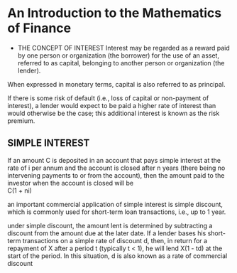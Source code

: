 # An Introduction to the Mathematics of Finance

- THE CONCEPT OF INTEREST
Interest may be regarded as a reward paid by one person or organization (the
borrower) for the use of an asset, referred to as capital, belonging to
another person or organization (the lender).

When expressed in monetary terms, capital is also referred to as principal.

If there is some risk of default (i.e., loss of capital or non-payment of interest),
a lender would expect to be paid a higher rate of interest than would otherwise
be the case; this additional interest is known as the risk premium.

## SIMPLE INTEREST

If an amount C is deposited in an account that pays simple interest at the rate of
i per annum and the account is closed after n years (there being no intervening
payments to or from the account), then the amount paid to the investor when
the account is closed will be \
C(1 + ni)

an important commercial application of simple interest is simple discount, which is commonly used for short-term loan transactions, i.e., up to 1 year.

under simple discount, the amount lent is determined by subtracting a discount from
the amount due at the later date. If a lender bases his short-term transactions on
a simple rate of discount d, then, in return for a repayment of X after a period t
(typically t < 1), he will lend X(1 - td) at the start of the period. In this situation,
d is also known as a rate of commercial discount